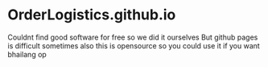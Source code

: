 # OrderLogistics.github.io
Couldnt find good software for free so we did it ourselves
But github pages is difficult sometimes
also this is opensource so you could use it if you want
bhailang op
